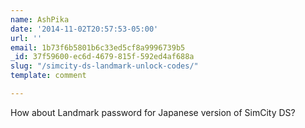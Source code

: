 ```yaml
---
name: AshPika
date: '2014-11-02T20:57:53-05:00'
url: ''
email: 1b73f6b5801b6c33ed5cf8a9996739b5
_id: 37f59600-ec6d-4679-815f-592ed4af688a
slug: "/simcity-ds-landmark-unlock-codes/"
template: comment

---
```


How about Landmark password for Japanese version of SimCity DS?
